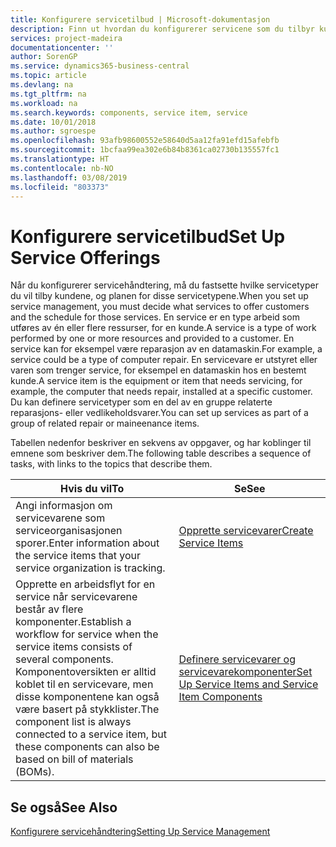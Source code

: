 ```yaml
---
title: Konfigurere servicetilbud | Microsoft-dokumentasjon
description: Finn ut hvordan du konfigurerer servicene som du tilbyr kundene.
services: project-madeira
documentationcenter: ''
author: SorenGP
ms.service: dynamics365-business-central
ms.topic: article
ms.devlang: na
ms.tgt_pltfrm: na
ms.workload: na
ms.search.keywords: components, service item, service
ms.date: 10/01/2018
ms.author: sgroespe
ms.openlocfilehash: 93afb98600552e58640d5aa12fa91efd15afebfb
ms.sourcegitcommit: 1bcfaa99ea302e6b84b8361ca02730b135557fc1
ms.translationtype: HT
ms.contentlocale: nb-NO
ms.lasthandoff: 03/08/2019
ms.locfileid: "803373"
---
```

# <a name="set-up-service-offerings"></a><span data-ttu-id="25e8c-103">Konfigurere servicetilbud</span><span class="sxs-lookup"><span data-stu-id="25e8c-103">Set Up Service Offerings</span></span>
<span data-ttu-id="25e8c-104">Når du konfigurerer servicehåndtering, må du fastsette hvilke servicetyper du vil tilby kundene, og planen for disse servicetypene.</span><span class="sxs-lookup"><span data-stu-id="25e8c-104">When you set up service management, you must decide what services to offer customers and the schedule for those services.</span></span> <span data-ttu-id="25e8c-105">En service er en type arbeid som utføres av én eller flere ressurser, for en kunde.</span><span class="sxs-lookup"><span data-stu-id="25e8c-105">A service is a type of work performed by one or more resources and provided to a customer.</span></span> <span data-ttu-id="25e8c-106">En service kan for eksempel være reparasjon av en datamaskin.</span><span class="sxs-lookup"><span data-stu-id="25e8c-106">For example, a service could be a type of computer repair.</span></span> <span data-ttu-id="25e8c-107">En servicevare er utstyret eller varen som trenger service, for eksempel en datamaskin hos en bestemt kunde.</span><span class="sxs-lookup"><span data-stu-id="25e8c-107">A service item is the equipment or item that needs servicing, for example, the computer that needs repair, installed at a specific customer.</span></span> <span data-ttu-id="25e8c-108">Du kan definere servicetyper som en del av en gruppe relaterte reparasjons- eller vedlikeholdsvarer.</span><span class="sxs-lookup"><span data-stu-id="25e8c-108">You can set up services as part of a group of related repair or maineenance items.</span></span>  
  
<span data-ttu-id="25e8c-109">Tabellen nedenfor beskriver en sekvens av oppgaver, og har koblinger til emnene som beskriver dem.</span><span class="sxs-lookup"><span data-stu-id="25e8c-109">The following table describes a sequence of tasks, with links to the topics that describe them.</span></span>  
  
|<span data-ttu-id="25e8c-110">**Hvis du vil**</span><span class="sxs-lookup"><span data-stu-id="25e8c-110">**To**</span></span>|<span data-ttu-id="25e8c-111">**Se**</span><span class="sxs-lookup"><span data-stu-id="25e8c-111">**See**</span></span>|  
|------------|-------------|  
|<span data-ttu-id="25e8c-112">Angi informasjon om servicevarene som serviceorganisasjonen sporer.</span><span class="sxs-lookup"><span data-stu-id="25e8c-112">Enter information about the service items that your service organization is tracking.</span></span>|[<span data-ttu-id="25e8c-113">Opprette servicevarer</span><span class="sxs-lookup"><span data-stu-id="25e8c-113">Create Service Items</span></span>](service-how-to-create-service-items.md)|  
|<span data-ttu-id="25e8c-114">Opprette en arbeidsflyt for en service når servicevarene består av flere komponenter.</span><span class="sxs-lookup"><span data-stu-id="25e8c-114">Establish a workflow for service when the service items consists of several components.</span></span> <span data-ttu-id="25e8c-115">Komponentoversikten er alltid koblet til en servicevare, men disse komponentene kan også være basert på stykklister.</span><span class="sxs-lookup"><span data-stu-id="25e8c-115">The component list is always connected to a service item, but these components can also be based on bill of materials (BOMs).</span></span>|[<span data-ttu-id="25e8c-116">Definere servicevarer og servicevarekomponenter</span><span class="sxs-lookup"><span data-stu-id="25e8c-116">Set Up Service Items and Service Item Components</span></span>](service-how-setup-service-items.md)|  
  
## <a name="see-also"></a><span data-ttu-id="25e8c-117">Se også</span><span class="sxs-lookup"><span data-stu-id="25e8c-117">See Also</span></span>  
[<span data-ttu-id="25e8c-118">Konfigurere servicehåndtering</span><span class="sxs-lookup"><span data-stu-id="25e8c-118">Setting Up Service Management</span></span>](service-setup-service.md)   